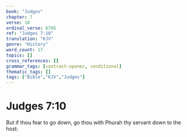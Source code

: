 ```yaml
---
book: "Judges"
chapter: 7
verse: 10
ordinal_verse: 6705
ref: "Judges 7:10"
translation: "KJV"
genre: "History"
word_count: 17
topics: []
cross_references: []
grammar_tags: [contrast-opener, conditional]
thematic_tags: []
tags: ["Bible","KJV","Judges"]
---
```


# Judges 7:10

But if thou fear to go down, go thou with Phurah thy servant down to the host:
